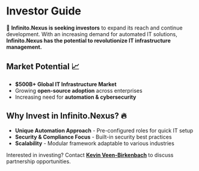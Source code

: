 # Investor Guide

🚀 **Infinito.Nexus is seeking investors** to expand its reach and continue development. With an increasing demand for automated IT solutions, **Infinito.Nexus has the potential to revolutionize IT infrastructure management.**

## Market Potential 📈
- **$500B+ Global IT Infrastructure Market**
- Growing **open-source adoption** across enterprises
- Increasing need for **automation & cybersecurity**

## Why Invest in Infinito.Nexus? 🔥
- **Unique Automation Approach** - Pre-configured roles for quick IT setup
- **Security & Compliance Focus** - Built-in security best practices
- **Scalability** - Modular framework adaptable to various industries

Interested in investing? Contact **[Kevin Veen-Birkenbach](mailto:kevin@veen.world)** to discuss partnership opportunities.